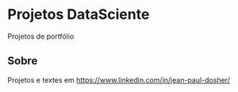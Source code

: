 # Projetos DataSciente
Projetos de portfólio

## Sobre

Projetos e textes em https://www.linkedin.com/in/jean-paul-dosher/
